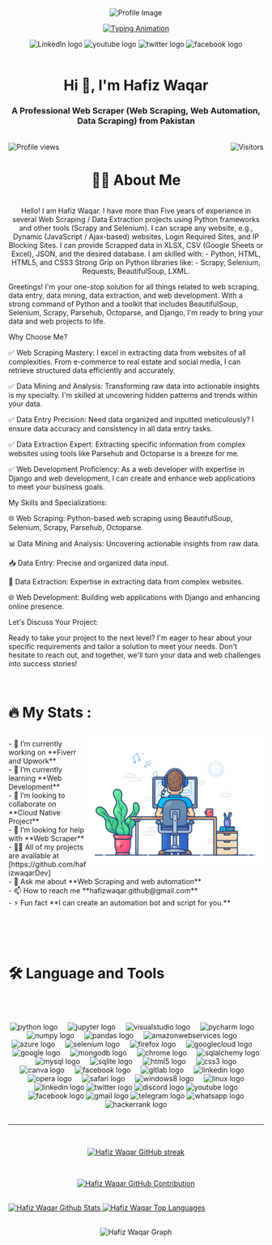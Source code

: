 <!DOCTYPE html>
<html lang="en">
<head>
    <meta charset="UTF-8">
    <meta http-equiv="X-UA-Compatible" content="IE=edge">
    <meta name="viewport" content="width=device-width, initial-scale=1.0">
    <!-- Add any additional meta tags, stylesheets, or scripts here -->
</head>
<body>

<div align="center">
    <img height="150" src="https://camo.githubusercontent.com/62da68eb62b1e5f175f7d1f0191dd89a653d7908feb22d37d4a0ab07365d6791/68747470733a2f2f6d656469612e67697068792e636f6d2f6d656469612f4d3967624264396e6244724f5475314d71782f67697068792e676966" alt="Profile Image" />
</div>

<p align="center">
    <a href="https://github.com/hafizwaqarDev">
        <img src="https://readme-typing-svg.herokuapp.com/?font=Fira+Code&weight=600&size=20&lines=Python%20Deveopler;Python%20Web%20Scraper;Web%20Automation%20Expert;5%20years%20of%20coding%20experience;Always%20learning%20new%20things&center=true&width=380&height=45" alt="Typing Animation"> 
    </a>
</p>

<div align="center">
    <img src="https://img.shields.io/static/v1?message=LinkedIn&logo=linkedin&label=&color=0077B5&logoColor=white&labelColor=&style=for-the-badge" height="25" alt="LinkedIn logo" />
    <img src="https://img.shields.io/static/v1?message=Youtube&logo=youtube&label=&color=FF0000&logoColor=white&labelColor=&style=for-the-badge" height="25" alt="youtube logo"  />
    <img src="https://img.shields.io/static/v1?message=Twitter&logo=twitter&label=&color=1DA1F2&logoColor=white&labelColor=&style=for-the-badge" height="25" alt="twitter logo"  />
    <img src="https://img.shields.io/static/v1?message=Facebook&logo=facebook&label=&color=1877F2&logoColor=white&labelColor=&style=for-the-badge" height="25" alt="facebook logo"  />
    <!-- Add similar shields for other social media platforms -->
</div>

<br>

<h1 align="center">Hi 👋, I'm Hafiz Waqar</h1>
<h3 align="center">A Professional Web Scraper (Web Scraping, Web Automation, Data Scraping) from Pakistan</h3>

<br>

<a href="https://github.com/hafizwaqarDev">
    <img align="left" src="https://komarev.com/ghpvc/?username=hafizwaqarDev&label=Profile%20views&color=0e75b6&style=flat" alt="Profile views" />
</a>

<a href="https://github.com/hafizwaqarDev">
    <img align="right" src="https://komarev.com/ghpvc/?username=hafizwaqarDev&label=Visitors&color=0e75b6&style=flat" alt="Visitors" />
</a>

<br>

<h1 align="center">👩‍💻 About Me</h1>

<p align="center">
    <br>Hello! I am Hafiz Waqar. I have more than Five years of experience in several Web Scraping / Data Extraction projects using Python frameworks and other tools (Scrapy and Selenium). I can scrape any website, e.g., Dynamic (JavaScript / Ajax-based) websites, Login Required Sites, and IP Blocking Sites. I can provide Scrapped data in XLSX, CSV (Google Sheets or Excel), JSON, and the desired database. I am skilled with: - Python, HTML, HTML5, and CSS3 Strong Grip on Python libraries like: - Scrapy, Selenium, Requests, BeautifulSoup, LXML.

Greetings! I'm your one-stop solution for all things related to web scraping, data entry, data mining, data extraction, and web development. With a strong command of Python and a toolkit that includes BeautifulSoup, Selenium, Scrapy, Parsehub, Octoparse, and Django, I'm ready to bring your data and web projects to life.

Why Choose Me?

✅ Web Scraping Mastery: I excel in extracting data from websites of all complexities. From e-commerce to real estate and social media, I can retrieve structured data efficiently and accurately.

✅ Data Mining and Analysis: Transforming raw data into actionable insights is my specialty. I'm skilled at uncovering hidden patterns and trends within your data.

✅ Data Entry Precision: Need data organized and inputted meticulously? I ensure data accuracy and consistency in all data entry tasks.

✅ Data Extraction Expert: Extracting specific information from complex websites using tools like Parsehub and Octoparse is a breeze for me.

✅ Web Development Proficiency: As a web developer with expertise in Django and web development, I can create and enhance web applications to meet your business goals.

My Skills and Specializations:

🌐 Web Scraping: Python-based web scraping using BeautifulSoup, Selenium, Scrapy, Parsehub, Octoparse.

📊 Data Mining and Analysis: Uncovering actionable insights from raw data.

📥 Data Entry: Precise and organized data input.

🔗 Data Extraction: Expertise in extracting data from complex websites.

🌐 Web Development: Building web applications with Django and enhancing online presence.

Let's Discuss Your Project:

Ready to take your project to the next level? I'm eager to hear about your specific requirements and tailor a solution to meet your needs. Don't hesitate to reach out, and together, we'll turn your data and web challenges into success stories!
</p>

<br>

<h1 align="left">🔥 My Stats :</h1>

<p align="left">
    <img align="right" width="350" src="https://raw.githubusercontent.com/jsuarezruiz/jsuarezruiz/master/images/coding.gif" alt="Coding gif" />
    <br>
        - 🔭 I’m currently working on **Fiverr and Upwork**<br>
    - 🌱 I’m currently learning **Web Development**<br>
    - 👯 I’m looking to collaborate on **Cloud Native Project**<br>
    - 🤝 I’m looking for help with **Web Scraper**<br>
    - 👨‍💻 All of my projects are available at [https://github.com/hafizwaqarDev]<br>
    - 💬 Ask me about **Web Scraping and web automation**<br>
    - 📫 How to reach me **hafizwaqar.github@gmail.com**<br>
    - ⚡ Fun fact **I can create an automation bot and script for you.**<br>
</p>

<br>
<br></br>
<h1 align="left">🛠 Language and Tools</h1>
<br></br>
<div align="center"
    <br></br>
    <img src="https://cdn.jsdelivr.net/gh/devicons/devicon/icons/python/python-original.svg" height="40" alt="python logo"  />
    <img width="12" />
    <img src="https://cdn.jsdelivr.net/gh/devicons/devicon/icons/jupyter/jupyter-original.svg" height="40" alt="jupyter logo"  />
    <img width="12" />
    <img src="https://cdn.jsdelivr.net/gh/devicons/devicon/icons/visualstudio/visualstudio-plain.svg" height="40" alt="visualstudio logo"  />
    <img width="12" />
    <img src="https://cdn.jsdelivr.net/gh/devicons/devicon/icons/pycharm/pycharm-original.svg" height="40" alt="pycharm logo"  />
    <img width="12" />
    <img src="https://cdn.jsdelivr.net/gh/devicons/devicon/icons/numpy/numpy-original.svg" height="40" alt="numpy logo"  />
    <img width="12" />
    <img src="https://cdn.jsdelivr.net/gh/devicons/devicon/icons/pandas/pandas-original.svg" height="40" alt="pandas logo"  />
    <img width="12" />
    <img src="https://cdn.jsdelivr.net/gh/devicons/devicon/icons/amazonwebservices/amazonwebservices-original.svg" height="40" alt="amazonwebservices logo"  />
    <img width="12" />
    <img src="https://cdn.jsdelivr.net/gh/devicons/devicon/icons/azure/azure-original.svg" height="40" alt="azure logo"  />
    <img width="12" />
    <img src="https://cdn.jsdelivr.net/gh/devicons/devicon/icons/selenium/selenium-original.svg" height="40" alt="selenium logo"  />
    <img width="12" />
    <img src="https://cdn.jsdelivr.net/gh/devicons/devicon/icons/firefox/firefox-original.svg" height="40" alt="firefox logo"  />
    <img width="12" />
    <img src="https://cdn.jsdelivr.net/gh/devicons/devicon/icons/googlecloud/googlecloud-original.svg" height="40" alt="googlecloud logo"  />
    <img width="12" />
    <img src="https://cdn.jsdelivr.net/gh/devicons/devicon/icons/google/google-original.svg" height="40" alt="google logo"  />
    <img width="12" />
    <img src="https://cdn.jsdelivr.net/gh/devicons/devicon/icons/mongodb/mongodb-original.svg" height="40" alt="mongodb logo"  />
    <img width="12" />
    <img src="https://cdn.jsdelivr.net/gh/devicons/devicon/icons/chrome/chrome-original.svg" height="40" alt="chrome logo"  />
    <img width="12" />
    <img src="https://cdn.jsdelivr.net/gh/devicons/devicon/icons/sqlalchemy/sqlalchemy-original.svg" height="40" alt="sqlalchemy logo"  />
    <img width="12" />
    <img src="https://cdn.jsdelivr.net/gh/devicons/devicon/icons/mysql/mysql-original.svg" height="40" alt="mysql logo"  />
    <img width="12" />
    <img src="https://cdn.jsdelivr.net/gh/devicons/devicon/icons/sqlite/sqlite-original.svg" height="40" alt="sqlite logo"  />
    <img width="12" />
    <img src="https://cdn.jsdelivr.net/gh/devicons/devicon/icons/html5/html5-original.svg" height="40" alt="html5 logo"  />
    <img width="12" />
    <img src="https://cdn.jsdelivr.net/gh/devicons/devicon/icons/css3/css3-original.svg" height="40" alt="css3 logo"  />
    <img width="12" />
    <img src="https://cdn.jsdelivr.net/gh/devicons/devicon/icons/canva/canva-original.svg" height="40" alt="canva logo"  />
    <img width="12" />
    <img src="https://cdn.jsdelivr.net/gh/devicons/devicon/icons/facebook/facebook-original.svg" height="40" alt="facebook logo"  />
    <img width="12" />
    <img src="https://cdn.jsdelivr.net/gh/devicons/devicon/icons/gitlab/gitlab-original.svg" height="40" alt="gitlab logo"  />
    <img width="12" />
    <img src="https://cdn.jsdelivr.net/gh/devicons/devicon/icons/linkedin/linkedin-original.svg" height="40" alt="linkedin logo"  />
    <img width="12" />
    <img src="https://cdn.jsdelivr.net/gh/devicons/devicon/icons/opera/opera-original.svg" height="40" alt="opera logo"  />
    <img width="12" />
    <img src="https://cdn.jsdelivr.net/gh/devicons/devicon/icons/safari/safari-original.svg" height="40" alt="safari logo"  />
    <img width="12" />
    <img src="https://cdn.jsdelivr.net/gh/devicons/devicon/icons/windows8/windows8-original.svg" height="40" alt="windows8 logo"  />
    <img width="12" />
    <img src="https://cdn.jsdelivr.net/gh/devicons/devicon/icons/linux/linux-original.svg" height="40" alt="linux logo"  />
    <img src="https://raw.githubusercontent.com/maurodesouza/profile-readme-generator/master/src/assets/icons/social/linkedin/default.svg" width="52" height="40"     
    alt="linkedin logo"  />
    <img src="https://raw.githubusercontent.com/maurodesouza/profile-readme-generator/master/src/assets/icons/social/twitter/default.svg" width="52" height="40" 
     alt="twitter logo"  />
    <img src="https://raw.githubusercontent.com/maurodesouza/profile-readme-generator/master/src/assets/icons/social/discord/default.svg" width="52" height="40" 
     alt="discord logo"  />
    <img src="https://raw.githubusercontent.com/maurodesouza/profile-readme-generator/master/src/assets/icons/social/youtube/default.svg" width="52" height="40" 
     alt="youtube logo"  />
    <img src="https://raw.githubusercontent.com/maurodesouza/profile-readme-generator/master/src/assets/icons/social/facebook/default.svg" width="52" height="40" 
   alt="facebook logo"  />
    <img src="https://raw.githubusercontent.com/maurodesouza/profile-readme-generator/master/src/assets/icons/social/gmail/default.svg" width="52" height="40" 
   alt="gmail logo"  />
    <img src="https://raw.githubusercontent.com/maurodesouza/profile-readme-generator/master/src/assets/icons/social/telegram/default.svg" width="52" height="40" 
   alt="telegram logo"  />
    <img src="https://raw.githubusercontent.com/maurodesouza/profile-readme-generator/master/src/assets/icons/social/whatsapp/default.svg" width="52" height="40" 
   alt="whatsapp logo"  />
    <img src="https://raw.githubusercontent.com/maurodesouza/profile-readme-generator/master/src/assets/icons/social/hackerrank/default.svg" width="52" height="40" 
   alt="hackerrank logo"  />
</div>

<br>
<hr/>
<br/>

<p align="center">
    <a href="https://github.com/hafizwaqarDev">
        <img src="https://github-readme-streak-stats.herokuapp.com/?user=hafizwaqarDev&theme=radical&border=7F3FBF&background=0D1117" alt="Hafiz Waqar GitHub streak"/>
    </a>
</p>
<br>
<p align="center">
    <a href="https://github.com/hafizwaqarDev">
        <img src="https://github-profile-summary-cards.vercel.app/api/cards/profile-details?username=hafizwaqarDev&theme=radical" alt="Hafiz Waqar GitHub Contribution"/>
    </a>
</p>
<br>
<a href="https://github.com/hafizwaqarDev">
    <img alt="Hafiz Waqar Github Stats" src="https://denvercoder1-github-readme-stats.vercel.app/api?username=hafizwaqarDev&show_icons=true&count_private=true&theme=react&border_color=7F3FBF&bg_color=0D1117&title_color=F85D7F&icon_color=F8D866" height="192px" width="49.5%"/>
</a>

<a href="https://github.com/hafizwaqarDev">
    <img alt="Hafiz Waqar Top Languages" src="https://denvercoder1-github-readme-stats.vercel.app/api/top-langs/?username=hafizwaqarDev&langs_count=8&layout=compact&theme=react&border_color=7F3FBF&bg_color=0D1117&title_color=F85D7F&icon_color=F8D866" height="192px" width="49.5%"/>
</a>
<br>
<br/>
<p align="center">
<img src="https://github-readme-activity-graph.vercel.app/graph?username=hafizwaqarDev&theme=react" alt="Hafiz Waqar Graph">
</p>
</body>
